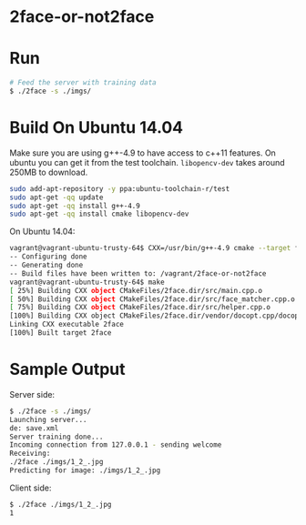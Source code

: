 2face-or-not2face
=================


# Run

```bash
# Feed the server with training data
$ ./2face -s ./imgs/
```

# Build On Ubuntu 14.04

Make sure you are using g++-4.9 to have access to c++11 features.
On ubuntu you can get it from the test toolchain.
`libopencv-dev` takes around 250MB to download.

```bash
sudo add-apt-repository -y ppa:ubuntu-toolchain-r/test
sudo apt-get -qq update
sudo apt-get -qq install g++-4.9
sudo apt-get -qq install cmake libopencv-dev
```

On Ubuntu 14.04:

```bash
vagrant@vagrant-ubuntu-trusty-64$ CXX=/usr/bin/g++-4.9 cmake --target facerecognition --build .
-- Configuring done
-- Generating done
-- Build files have been written to: /vagrant/2face-or-not2face
vagrant@vagrant-ubuntu-trusty-64$ make
[ 25%] Building CXX object CMakeFiles/2face.dir/src/main.cpp.o
[ 50%] Building CXX object CMakeFiles/2face.dir/src/face_matcher.cpp.o
[ 75%] Building CXX object CMakeFiles/2face.dir/src/helper.cpp.o
[100%] Building CXX object CMakeFiles/2face.dir/vendor/docopt.cpp/docopt.cpp.o
Linking CXX executable 2face
[100%] Built target 2face
```


# Sample Output

Server side:
```bash
$ ./2face -s ./imgs/
Launching server...
de: save.xml
Server training done...
Incoming connection from 127.0.0.1 - sending welcome
Receiving: 
./2face ./imgs/1_2_.jpg
Predicting for image: ./imgs/1_2_.jpg
```

Client side:
```bash
$ ./2face ./imgs/1_2_.jpg
1
```


